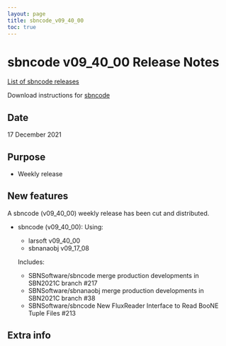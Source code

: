 ```yaml
---
layout: page
title: sbncode_v09_40_00
toc: true
---
```


sbncode v09_40_00 Release Notes
=======================================================================================

[List of sbncode releases](https://github.com/SBNSoftware/SBNSoftware.github.io/tree/master/AnalysisInfrastructure/Releases)

Download instructions for [sbncode]()

Date
---------------------------------------------------
17 December 2021

Purpose
---------------------------------------------------
* Weekly release

New features
---------------------------------------------------
A sbncode (v09_40_00) weekly release has been cut and distributed.

  * sbncode (v09_40_00):
    Using:
    * larsoft             v09_40_00
    * sbnanaobj           v09_17_08

    Includes:
    * SBNSoftware/sbncode merge production developments in SBN2021C branch #217
    * SBNSoftware/sbnanaobj merge production developments in SBN2021C branch #38 
    * SBNSoftware/sbncode New FluxReader Interface to Read BooNE Tuple Files #213

Extra info
---------------------------------------------------
